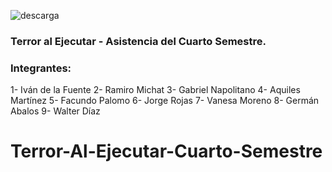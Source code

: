 ![descarga](https://github.com/CodeSystem2022/Terror-Al-Ejecutar-Cuarto-Semestre/assets/95314959/592bdbc7-4a22-4e51-bd39-0c01f922a51e)


### Terror al Ejecutar - Asistencia del Cuarto Semestre.

### Integrantes:


1- Iván de la Fuente
2- Ramiro Michat
3- Gabriel Napolitano
4- Aquiles Martínez
5- Facundo Palomo
6- Jorge Rojas
7- Vanesa Moreno
8- Germán Abalos
9- Walter Díaz
# Terror-Al-Ejecutar-Cuarto-Semestre
